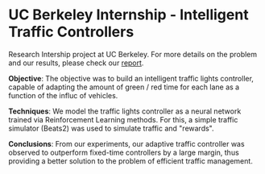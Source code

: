 # UC Berkeley Internship - Intelligent Traffic Controllers

Research Intership project at UC Berkeley. For more details on the problem and our results, please check our [report](Rapport%20Stage%203A%20-%20Luciano%20Di%20Palma.pdf).

**Objective**: The objective was to build an intelligent traffic lights controller, capable of adapting the amount of green / red time for each lane as a function of the influc of vehicles.

**Techniques**: We model the traffic lights controller as a neural network trained via Reinforcement Learning methods. For this, a simple traffic simulator (Beats2) was used to simulate traffic and "rewards".

**Conclusions**: From our experiments, our adaptive traffic controller was observed to outperform fixed-time controllers by a large margin, thus providing a better solution to the problem of efficient traffic management.
